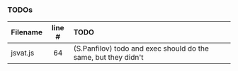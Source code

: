 ### TODOs
| Filename | line # | TODO
|:------|:------:|:------
| jsvat.js | 64 | (S.Panfilov) todo and exec should do the same, but they didn't